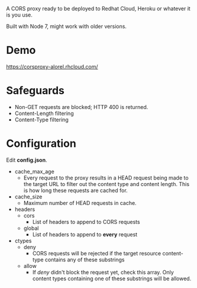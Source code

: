 A CORS proxy ready to be deployed to Redhat Cloud, Heroku or whatever it is you use.

Built with Node 7, might work with older versions.

# Demo

https://corsproxy-alorel.rhcloud.com/

# Safeguards

- Non-GET requests are blocked; HTTP 400 is returned.
- Content-Length filtering
- Content-Type filtering

# Configuration

Edit **config.json**.

  - cache_max_age
    - Every request to the proxy results in a HEAD request being made to the target URL to filter out the content type and
    content length. This is how long these requests are cached for.
  - cache_size
    - Maximum number of HEAD requests in cache.
  - headers
    - cors
      - List of headers to append to CORS requests
    - global
      - List of headers to append to **every** request
  - ctypes
    - deny
      - CORS requests will be rejected if the target resource content-type contains any of these substrings
    - allow
      - If *deny* didn't block the request yet, check this array. Only content types containing one of these substrings
      will be allowed.
